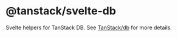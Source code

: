 # @tanstack/svelte-db

Svelte helpers for TanStack DB. See [TanStack/db](https://github.com/TanStack/db) for more details.
